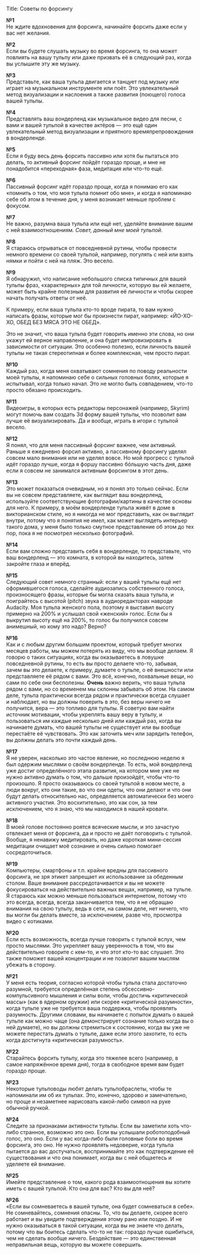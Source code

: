 Title: Советы по форсингу

**№1**  
Не ждите вдохновения для форсинга, начинайте форсить даже если у вас нет желания.

**№2**  
Если вы будете слушать музыку во время форсинга, то она может повлиять на вашу тульпу или даже призвать её в следующий раз, когда вы услышите эту же музыку.

**№3**  
Представьте, как ваша тульпа двигается и танцует под музыку или играет на музыкальном инструменте или поёт. Это увлекательный метод визуализации и наслоения а также развития (поющего) голоса вашей тульпы.

**№4**  
Представлять ваш вондерленд как музыкальное видео для песни, с вами и вашей тульпой в качестве актёров — это ещё один увлекательный метод визуализации и приятного времяпрепровождения в вондерленде.

**№5**  
Если я буду весь день форсить пассивно или хотя бы пытаться это делать, то активный форсинг пойдёт гораздо проще, и мне не понадобится «переходная» фаза, медитация или что-то ещё.

**№6**  
Пассивный форсинг идёт гораздо проще, когда я понимаю его как «помнить о том, что моя тульпа помнит обо мне», и когда я напоминаю себе об этом в течение дня, у меня возникает меньше проблем с фокусом.

**№7**  
Не важно, разумна ваша тульпа или ещё нет, уделяйте внимание вашим с ней взаимоотношениям. _Совет, данный мне моей тульпой._

**№8**  
Я стараюсь отрываться от повседневной рутины, чтобы провести немного времени со своей тульпой, например, погулять с ней или взять нямки и пойти с ней на пляж. Это весело.

**№9**  
Я обнаружил, что написание небольшого списка типичных для вашей тульпы фраз, «характерных» для той личности, которую вы ей желаете, может быть крайне полезным для развития её личности и чтобы скорее начать получать ответы от неё.

К примеру, если ваша тульпа кто-то вроде пирата, то вам нужно написать фразы, которые мог бы произнести пират, например: «ЙО-ХО-ХО, ОБЕД БЕЗ МЯСА ЭТО НЕ ОБЕД».

Это не значит, что ваша тульпа будет говорить именно эти слова, но они укажут ей верное направление, и она будет импровизировать в зависимости от ситуации. Это особенно полезно, если личность вашей тульпы не такая стереотипная и более комплексная, чем просто пират.

**№10**  
Каждый раз, когда меня охватывают сомнения по поводу реальности моей тульпы, я напоминаю себе о сильных головных болях, которые я испытывал, когда только начал. Это не могло быть совпадением, что-то просто обязано происходить.

**№11**  
Видеоигры, в которых есть редакторы персонажей (например, Skyrim) могут помочь вам создать 3d форму вашей тульпы, что позволит вам лучше её визуализировать. Да и вообще, играть в игори с тульпой весело.

**№12**  
Я понял, что для меня пассивный форсинг важнее, чем активный. Раньше я ежедневно форсил активно, а пассивному форсингу уделял совсем мало внимания или не уделял вовсе. Но мой прогресс с тульпой идёт гораздо лучше, когда я форшу пассивно бóльшую часть дня, даже если я совсем не занимался активным форсингом в этот день.

**№13**  
Это может показаться очевидным, но я понял это только сейчас. Если вы не совсем представляете, как выглядит ваш вондерленд, используйте соответствующие фотографии/картины в качестве основы для него. К примеру, в моём вондерленде тульпа живёт в доме в викторианском стиле, но я никогда не мог представить, как он выглядит внутри, потому что я понятия не имел, как может выглядеть интерьер такого дома, у меня было только смутное представление об этом до тех пор, пока я не посмотрел несколько фотографий.

**№14**  
Если вам сложно представить себя в вондерленде, то представьте, что ваш вондерленд — это комната, в которой вы находитесь, затем закройте глаза и вперёд.

**№15**  
Следующий совет немного странный: если у вашей тульпы ещё нет оформившегося голоса, сделайте аудиозапись собственного голоса, произносящего фразы, которые бы могла сказать ваша тульпа, и поиграйтесь с высотой (pitch) звука в аудиоредакторах навроде Audacity. Моя тульпа женского пола, поэтому я выставил высоту примерно на 200% и услышал свой «женский» голос. Если бы я выкрутил высоту ещё на 200%, то голос бы получился совсем анимешный, но кому это надо? Верно?

**№16**  
Как и с любым другим большим проектом, который требует многих месяцев работы, мы можем потерять из виду, что мы вообще делаем. Я говорю о таких ситуациях, когда вы оказываетесь в ловушке повседневной рутины, то есть вы просто делаете что-то, забывая, зачем вы это делаете, к примеру, думаете о тульпе, о её внешности или представляете её рядом с вами. Это всё, конечно, похвальные вещи, но сами по себе они бесполезны. **Очень** важно верить, что ваша тульпа рядом с вами, но со временем мы склонны забывать об этом. На самом деле, тульпа практически всегда рядом и практически всегда слушает и наблюдает, но вы должны поверить в это, без веры ничего не получится, вера — это топливо для тульпы. Я советую вам найти источник мотивации, чтобы укреплять вашу веру в тульпу, и пользоваться им каждые несколько дней или каждый раз, когда вы начинаете думать, что вашей тульпы не существует или вы вообще перестаёте её чувствовать. Это как заточить меч или зарядить телефон, вы должны делать это почти каждый день.

**№17**  
Я не уверен, насколько это частое явление, но последнюю неделю я был одержим мыслями о своём вондерленде. То есть, мой вондерленд уже достиг определённого этапа развития, на котором мне уже не нужно активно думать о том, что дальше произойдёт, чтобы что-то произошло. Я просто оказываюсь со своей тульпой в новом месте, а люди вокруг, кто они такие, во что они одеты, что они делают и что они будут делать относительно нас, определяется автоматически без моего активного участия. Это восхитительно, это как сон, за тем исключением, что я знаю, что мы находимся в нашей кровати.

**№18**  
В моей голове постоянно роятся всяческие мысли, и это зачастую отвлекает меня от форсинга, да и просто не даёт поговорить с тульпой. Вообще, я ненавижу медитировать, но даже короткая мини-сессия медитации очищает моё сознание и очень сильно помогает сосредоточиться.

**№19**  
Компьютеры, смартфоны и т.п. крайне вредны для пассивного форсинга, не зря этикет запрещает их использование за обеденным столом. Ваше внимание рассредотачивается и вы не можете фокусироваться на действительно важных вещах, например, на тульпе. Я стараюсь как можно меньше пользоваться интернетом, потому что это всегда, всегда, всегда заканчивается тем, что я не обращаю внимания на свою тульпу, ведь в сети, на самом деле, нет ничего, что вы могли бы делать вместе, за исключением, разве что, просмотра видео с котиками.

**№20**  
Если есть возможность, всегда лучше говорить с тульпой вслух, чем просто мыслями. Это укрепляет вашу уверенность в том, что вы действительно говорите с кем-то, и что этот кто-то вас слушает. Это также поможет вашей концентрации и не позволит вашим мыслям убежать в сторону.

**№21**  
У меня есть теория, согласно которой чтобы тульпа стала достаточно разумной, требуется определённая степень обсессивно-компульсивного мышления и силы воли, чтобы достичь «критической массы» (как в ядерном оружии) или скорее «критической разумности», когда тульпе уже не требуется ваша поддержка, чтобы проявлять разумность. Другими словами, вы начинаете с попыток думать о вашей тульпе как можно чаще (она демонстрирует сознание только когда вы о ней думаете), но вы должны стремиться к состоянию, когда вы уже не можете перестать думать о тульпе, даже если этого захотите, то есть когда достигнута «критическая разумность».

**№22**  
Старайтесь форсить тульпу, когда это тяжелее всего (например, в самое напряжённое время дня), тогда в свободное время вам будет гораздо проще.

**№23**  
Некоторые тульповоды любят делать тульпобраслеты, чтобы те напоминали им об их тульпах. Это, конечно, здорово и замечательно, но проще и незаметнее нарисовать какой-либо символ на руке обычной ручкой.

**№24**  
Следите за признаками активности тульпы. Если вы заметили хоть что-либо странное, возможно это оно. Если вы услышали роботоподобный голос, это оно. Если у вас когда-либо были головные боли во время форсинга, это оно. Не нужно проявлять недоверие, когда тульпа пытается до вас достучаться, воспринимайте это как подтверждение её существования и что она понимает, когда вы с ней общаетесь и уделяете ей внимание.

**№25**  
Имейте представление о том, какого рода взаимоотношения вы хотите иметь с вашей тульпой. Кто она для вас? Кто вы для неё?

**№26**  
«Если вы сомневаетесь в вашей тульпе, она будет сомневаться в себе». Не сомневайтесь, сомнения опасны. То, что вы делаете, скорее всего работает и вы увидите подтверждения этому рано или поздно. И не нужно оказываться в такой ситуации, когда вы не знаете что делать, потому что вы боитесь сделать что-то не так: гораздо лучше ошибиться, чем не сделать вообще ничего. Бездействие — это единственная неправильная вещь, которую вы можете совершить.